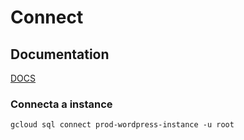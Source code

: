 # Connect

## Documentation

[DOCS](https://cloud.google.com/sdk/gcloud/reference/sql/connect)

### Connecta a instance
```
gcloud sql connect prod-wordpress-instance -u root
```
